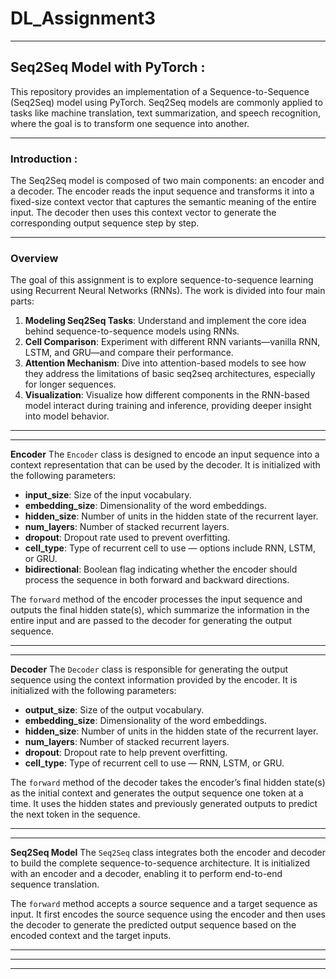 # DL_Assignment3

---
## Seq2Seq Model with PyTorch :

This repository provides an implementation of a Sequence-to-Sequence (Seq2Seq) model using PyTorch. Seq2Seq models are commonly applied to tasks like machine translation, text summarization, and speech recognition, where the goal is to transform one sequence into another.

---
### Introduction :
The Seq2Seq model is composed of two main components: an encoder and a decoder. The encoder reads the input sequence and transforms it into a fixed-size context vector that captures the semantic meaning of the entire input. The decoder then uses this context vector to generate the corresponding output sequence step by step.

---

### Overview

The goal of this assignment is to explore sequence-to-sequence learning using Recurrent Neural Networks (RNNs). The work is divided into four main parts:

1. **Modeling Seq2Seq Tasks**: Understand and implement the core idea behind sequence-to-sequence models using RNNs.
2. **Cell Comparison**: Experiment with different RNN variants—vanilla RNN, LSTM, and GRU—and compare their performance.
3. **Attention Mechanism**: Dive into attention-based models to see how they address the limitations of basic seq2seq architectures, especially for longer sequences.
4. **Visualization**: Visualize how different components in the RNN-based model interact during training and inference, providing deeper insight into model behavior.

---
---
**Encoder**
The `Encoder` class is designed to encode an input sequence into a context representation that can be used by the decoder. It is initialized with the following parameters:

* **input\_size**: Size of the input vocabulary.
* **embedding\_size**: Dimensionality of the word embeddings.
* **hidden\_size**: Number of units in the hidden state of the recurrent layer.
* **num\_layers**: Number of stacked recurrent layers.
* **dropout**: Dropout rate used to prevent overfitting.
* **cell\_type**: Type of recurrent cell to use — options include RNN, LSTM, or GRU.
* **bidirectional**: Boolean flag indicating whether the encoder should process the sequence in both forward and backward directions.

The `forward` method of the encoder processes the input sequence and outputs the final hidden state(s), which summarize the information in the entire input and are passed to the decoder for generating the output sequence.


---


---
**Decoder**
The `Decoder` class is responsible for generating the output sequence using the context information provided by the encoder. It is initialized with the following parameters:

* **output\_size**: Size of the output vocabulary.
* **embedding\_size**: Dimensionality of the word embeddings.
* **hidden\_size**: Number of units in the hidden state of the recurrent layer.
* **num\_layers**: Number of stacked recurrent layers.
* **dropout**: Dropout rate to help prevent overfitting.
* **cell\_type**: Type of recurrent cell to use — RNN, LSTM, or GRU.

The `forward` method of the decoder takes the encoder’s final hidden state(s) as the initial context and generates the output sequence one token at a time. It uses the hidden states and previously generated outputs to predict the next token in the sequence.

---

---
**Seq2Seq Model**
The `Seq2Seq` class integrates both the encoder and decoder to build the complete sequence-to-sequence architecture. It is initialized with an encoder and a decoder, enabling it to perform end-to-end sequence translation.

The `forward` method accepts a source sequence and a target sequence as input. It first encodes the source sequence using the encoder and then uses the decoder to generate the predicted output sequence based on the encoded context and the target inputs.

---
---

---

